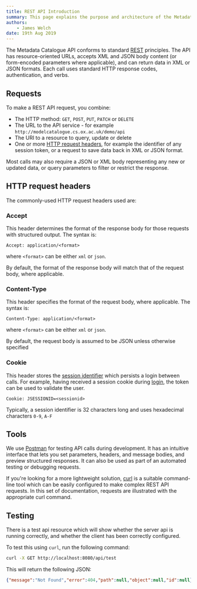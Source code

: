 ```yaml
---
title: REST API Introduction
summary: This page explains the purpose and architecture of the Metadata Catalogue REST API.
authors:
    - James Welch
date: 19th Aug 2019
---
```


The Metadata Catalogue API conforms to standard [REST](https://en.wikipedia.org/wiki/Representational_state_transfer) principles.  The API has 
resource-oriented URLs, accepts XML and JSON body content (or form-encoded parameters where applicable), and can return data in XML or JSON 
formats. Each call uses standard HTTP response codes, authentication, and verbs.

## Requests

To make a REST API request, you combine:

* The HTTP method: `GET`, `POST`, `PUT`, `PATCH` or `DELETE`
* The URL to the API service - for example `http://modelcatalogue.cs.ox.ac.uk/demo/api`
* The URI to a resource to query, update or delete
* One or more [HTTP request headers](#http-request-headers), for example the identifier of any session token, or a request to save data back in XML
 or 
JSON format.

Most calls may also require a JSON or XML body representing any new or updated data, or query parameters to filter or restrict the response. 

## HTTP request headers

The commonly-used HTTP request headers used are:

### Accept

This header determines the format of the response body for those requests with structured output.  The syntax is:

```http
Accept: application/<format>
```

where `<format>` can be either `xml` or `json`.

By default, the format of the response body will match that of the request body, where applicable.  

### Content-Type

This header specifies the format of the request body, where applicable.  The syntax is:

```http
Content-Type: application/<format>
```

where `<format>` can be either `xml` or `json`.

By default, the request body is assumed to be JSON unless otherwise specified

### Cookie

This header stores the [session identifier](https://javarevisited.blogspot.com/2012/08/what-is-jsessionid-in-j2ee-web.html) which persists a login between calls.  For example, having received a session cookie during 
[login](authentication.md#login), the token can be used to validate the user.  

```http
Cookie: JSESSIONID=<sessionid>
```

Typically, a session identifier is 32 characters long and uses hexadecimal characters `0-9`, `A-F`


## Tools

We use [Postman](https://www.getpostman.com/downloads) for testing API calls during development.  It has an intuitive interface that lets you set 
parameters, headers, and message bodies, and preview structured responses.  It can also be used as part of an automated testing or debugging requests.

If you're looking for a more lightweight solution, [curl](https://curl.haxx.se/docs/manpage.html) is a suitable command-line tool which can be 
easily configured to make complex REST API requests.  In this set of documentation, requests are illustrated with the appropriate curl command.

## Testing

There is a test api resource which will show whether the server api is running correctly, and whether the client has been correctly configured.  

To test this using `curl`, run the following command:

```bash
curl -X GET http://localhost:8080/api/test 
```

This will return the following JSON:

```json
{"message":"Not Found","error":404,"path":null,"object":null,"id":null}
```





